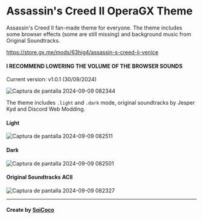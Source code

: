 # Assassin's Creed II OperaGX Theme
Assassin's Creed II fan-made theme for everyone. The theme includes some browser effects (some are still missing) and background music from Original Soundtracks.

https://store.gx.me/mods/63hig4/assassin-s-creed-ii-venice

#### I RECOMMEND LOWERING THE VOLUME OF THE BROWSER SOUNDS

Current version: v1.0.1 (30/09/2024)

![Captura de pantalla 2024-09-09 082344](https://github.com/user-attachments/assets/59d86d42-e389-487e-a9ab-48a35c7c57e0)

The theme includes `.light` and `.dark` mode, original soundtracks by Jesper Kyd and Discord Web Modding.

#### Light
![Captura de pantalla 2024-09-09 082511](https://github.com/user-attachments/assets/82ab7076-e027-460d-b29d-3c5cabcb4523)

#### Dark
![Captura de pantalla 2024-09-09 082501](https://github.com/user-attachments/assets/f1e2ef63-14b5-4419-a4ef-e22a87f9d41e)

#### Original Soundtracks ACII
![Captura de pantalla 2024-09-09 082327](https://github.com/user-attachments/assets/7f6c5a23-97f3-4d3b-a8c5-f0b33a700cc9)

<hr>

#### Create by [SoiCoco](https://github.com/SoiCoco)
